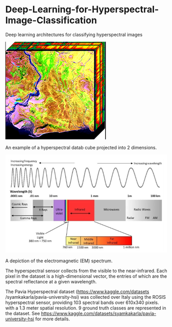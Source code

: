 # Deep-Learning-for-Hyperspectral-Image-Classification
Deep learning architectures for classifying hyperspectral images 


![](img/hsi_1.png)

An example of a hyperspectral datab cube projected into 2 dimensions. 

![](img/em_spectrum.png)

A depiction of the electromagnetic (EM) spectrum. 

The hyperspectral sensor collects from the visible to the near-infrared.
Each pixel in the dataset is a high-dimensional vector, the entries of which are the spectral reflectance at a given wavelength. 

The Pavia Hyperspectral dataset (https://www.kaggle.com/datasets /syamkakarla/pavia-university-hsi) was collected over 
Italy using the ROSIS hyperspectral sensor, providing 103 spectral bands over 610x340 pixels. with a 1.3 meter spatial resolution. 
9 ground truth classes are represented in the dataset. See https://www.kaggle.com/datasets/syamkakarla/pavia-university-hsi for more details.